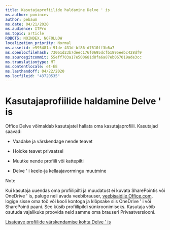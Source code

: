 ```yaml
---
title: Kasutajaprofiilide haldamine Delve ' is
ms.author: ponincev
author: pebaum
ms.date: 04/21/2020
ms.audience: ITPro
ms.topic: article
ROBOTS: NOINDEX, NOFOLLOW
localization_priority: Normal
ms.assetid: e595481a-91de-431d-bf86-d7610ff3b6a7
ms.openlocfilehash: 73061d23b7deec176f0695dcfb1895eebc428df9
ms.sourcegitcommit: 55eff703a17e500681d8fa6a87eb067019ade3cc
ms.translationtype: MT
ms.contentlocale: et-EE
ms.lasthandoff: 04/22/2020
ms.locfileid: "43720535"
---
```

# <a name="manage-user-profiles-in-delve"></a>Kasutajaprofiilide haldamine Delve ' is

Office Delve võimaldab kasutajatel hallata oma kasutajaprofiili. Kasutajad saavad:
  
- Vaadake ja värskendage nende teavet
    
- Hoidke teavet privaatsel
    
- Muutke nende profiili või kattepilti
    
- Delve ' i keele-ja kellaajavormingu muutmine
    
> [!NOTE]
> Kui kasutaja uuendas oma profiilipilti ja muudatust ei kuvata SharePointis või OneDrive ' is, paluge neil avada veebibrauser, [veebisaidile Office.com](https://www.office.com), logige sisse oma töö või kooli kontoga ja klõpsake siis OneDrive ' i või SharePointi paani. See küsib profiilipildi sünkroonimiseks. Kasutaja võib osutuda vajalikuks proovida neid samme oma brauseri Privaatversiooni. 
  
[Lisateave profiilide värskendamise kohta Delve ' is](https://go.microsoft.com/fwlink/?linkid=735070)
  

